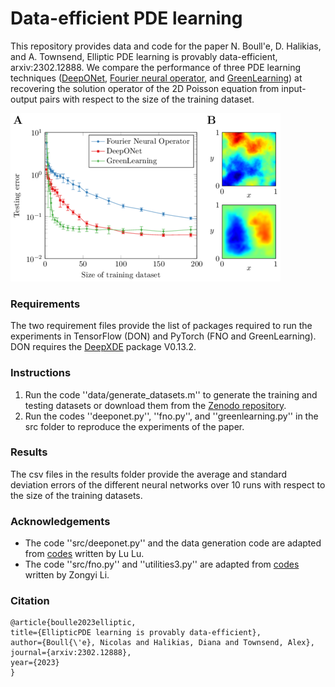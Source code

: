 # Data-efficient PDE learning

This repository provides data and code for the paper N. Boull\'e, D. Halikias, and A. Townsend, Elliptic PDE learning is provably data-efficient, arxiv:2302.12888. We compare the performance of three PDE learning techniques ([DeepONet](https://www.nature.com/articles/s42256-021-00302-5), [Fourier neural operator](https://arxiv.org/abs/2010.08895), and [GreenLearning](https://www.nature.com/articles/s41598-022-08745-5)) at recovering the solution operator of the 2D Poisson equation from input-output pairs with respect to the size of the training dataset.

![](results/plot_error.png)

### Requirements
The two requirement files provide the list of packages required to run the experiments in TensorFlow (DON) and PyTorch (FNO and GreenLearning). DON requires the [DeepXDE](https://github.com/lululxvi/deepxde) package V0.13.2.

### Instructions
1. Run the code ''data/generate_datasets.m'' to generate the training and testing datasets or download them from the [Zenodo repository]().
2. Run the codes ''deeponet.py'', ''fno.py'', and ''greenlearning.py'' in the src folder to reproduce the experiments of the paper.

### Results
The csv files in the results folder provide the average and standard deviation errors of the different neural networks over 10 runs with respect to the size of the training datasets.

### Acknowledgements
- The code ''src/deeponet.py'' and the data generation code are adapted from [codes](https://github.com/lu-group/deeponet-fno) written by Lu Lu.
- The code ''src/fno.py'' and ''utilities3.py'' are adapted from [codes](https://github.com/NeuralOperator/fourier_neural_operator) written by Zongyi Li.

### Citation
```
@article{boulle2023elliptic,
title={EllipticPDE learning is provably data-efficient},
author={Boull{\'e}, Nicolas and Halikias, Diana and Townsend, Alex},
journal={arxiv:2302.12888},
year={2023}
}
```